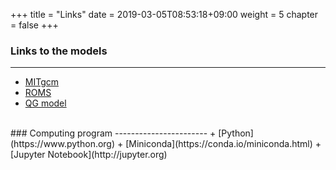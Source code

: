 +++
title = "Links"
date = 2019-03-05T08:53:18+09:00
weight = 5
chapter = false
+++

### Links to the models
-----------------------
+ [MITgcm](http://mitgcm.org)
+ [ROMS](http://mitgcm.org)
+ [QG model](https://github.com/pyqg/pyqg)

<br>
### Computing program
-----------------------
+ [Python](https://www.python.org)
    + [Miniconda](https://conda.io/miniconda.html)
+ [Jupyter Notebook](http://jupyter.org)
